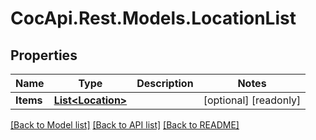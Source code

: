 # CocApi.Rest.Models.LocationList

## Properties

Name | Type | Description | Notes
------------ | ------------- | ------------- | -------------
**Items** | [**List&lt;Location&gt;**](Location.md) |  | [optional] [readonly] 

[[Back to Model list]](../../README.md#documentation-for-models) [[Back to API list]](../../README.md#documentation-for-api-endpoints) [[Back to README]](../../README.md)

